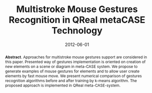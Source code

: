 ---
title: "Multistroke Mouse Gestures Recognition in QReal metaCASE Technology"
authors: '<i>Maria Osechkina, Yuri Litvinov, and Timofey Bryksin</i>'
collection: publications
permalink: /publications/2012-06-01-mouse-gestures
date: 2012-06-01
venue: "the proceedings of <b>SYRCoDIS'12</b>"
pdf: 'https://citeseerx.ist.psu.edu/viewdoc/download?doi=10.1.1.461.2243&rep=rep1&type=pdf'
counter_id: 'C2'
level: 'Regional'
abstract: "<p><b>Abstract</b>. Approaches for multistroke mouse gestures support are considered in this paper. Presented way of gestures implementation is oriented on creation of new elements on a scene or diagram in meta-CASE system. We propose to generate examples of mouse gestures for elements and to allow user create elements by fast mouse move. We present numerical comparison of gestures recognition algorithms before and after training by k-means algorithm. The proposed approach is implemented in QReal meta-CASE-system.</p>"
---